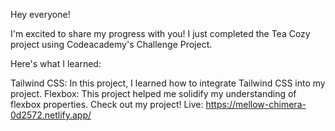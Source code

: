 Hey everyone!

I'm excited to share my progress with you! I just completed the Tea Cozy project using Codeacademy's Challenge Project.

Here's what I learned:

Tailwind CSS: In this project, I learned how to integrate Tailwind CSS into my project.
Flexbox: This project helped me solidify my understanding of flexbox properties.
Check out my project!
Live: https://mellow-chimera-0d2572.netlify.app/


